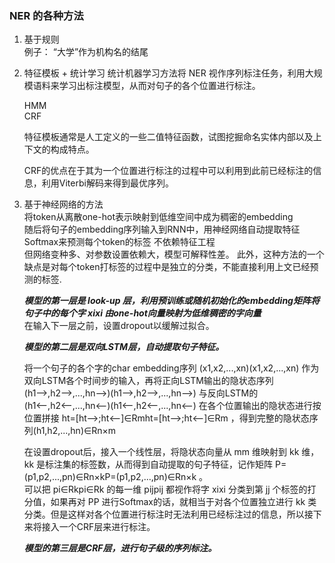 ### NER 的各种方法 ###
1. 基于规则  
	例子： “大学”作为机构名的结尾  

2. 特征模板 + 统计学习 
	统计机器学习方法将 NER 视作序列标注任务，利用大规模语料来学习出标注模型，从而对句子的各个位置进行标注。  

	HMM  
	CRF 

	特征模板通常是人工定义的一些二值特征函数，试图挖掘命名实体内部以及上下文的构成特点。    

	CRF的优点在于其为一个位置进行标注的过程中可以利用到此前已经标注的信息，利用Viterbi解码来得到最优序列。  

3. 基于神经网络的方法  
	将token从离散one-hot表示映射到低维空间中成为稠密的embedding  
	随后将句子的embedding序列输入到RNN中，用神经网络自动提取特征  
	Softmax来预测每个token的标签 
	不依赖特征工程   
	但网络变种多、对参数设置依赖大，模型可解释性差。
	此外，这种方法的一个缺点是对每个token打标签的过程中是独立的分类，不能直接利用上文已经预测的标签.

	***模型的第一层是 look-up 层，利用预训练或随机初始化的embedding矩阵将句子中的每个字 xixi 由one-hot向量映射为低维稠密的字向量***   
	在输入下一层之前，设置dropout以缓解过拟合。 
 
	***模型的第二层是双向LSTM层，自动提取句子特征。***   
	
	将一个句子的各个字的char embedding序列 (x1,x2,...,xn)(x1,x2,...,xn) 作为双向LSTM各个时间步的输入，再将正向LSTM输出的隐状态序列 (h1⟶,h2⟶,...,hn⟶)(h1⟶,h2⟶,...,hn⟶) 与反向LSTM的 (h1⟵,h2⟵,...,hn⟵)(h1⟵,h2⟵,...,hn⟵) 在各个位置输出的隐状态进行按位置拼接 ht=[ht⟶;ht⟵]∈Rmht=[ht⟶;ht⟵]∈Rm ，得到完整的隐状态序列(h1,h2,...,hn)∈Rn×m  
	

	在设置dropout后，接入一个线性层，将隐状态向量从 mm 维映射到 kk 维，kk 是标注集的标签数，从而得到自动提取的句子特征，记作矩阵 P=(p1,p2,...,pn)∈Rn×kP=(p1,p2,...,pn)∈Rn×k 。  
	可以把 pi∈Rkpi∈Rk 的每一维 pijpij 都视作将字 xixi 分类到第 jj 个标签的打分值，如果再对 PP 进行Softmax的话，就相当于对各个位置独立进行 kk 类分类。但是这样对各个位置进行标注时无法利用已经标注过的信息，所以接下来将接入一个CRF层来进行标注。  

	***模型的第三层是CRF层，进行句子级的序列标注。***  
	

